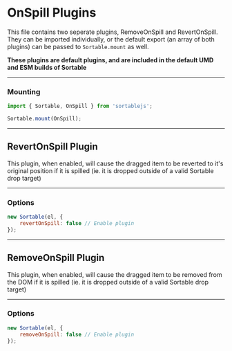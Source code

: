 # OnSpill Plugins
This file contains two seperate plugins, RemoveOnSpill and RevertOnSpill. They can be imported individually, or the default export (an array of both plugins) can be passed to `Sortable.mount` as well.

**These plugins are default plugins, and are included in the default UMD and ESM builds of Sortable**

---


### Mounting
```js
import { Sortable, OnSpill } from 'sortablejs';

Sortable.mount(OnSpill);
```


---


## RevertOnSpill Plugin
This plugin, when enabled, will cause the dragged item to be reverted to it's original position if it is spilled (ie. it is dropped outside of a valid Sortable drop target)


---


### Options

```js
new Sortable(el, {
	revertOnSpill: false // Enable plugin
});
```


---


## RemoveOnSpill Plugin
This plugin, when enabled, will cause the dragged item to be removed from the DOM if it is spilled (ie. it is dropped outside of a valid Sortable drop target)


---


### Options

```js
new Sortable(el, {
	removeOnSpill: false // Enable plugin
});
```

